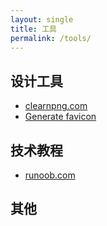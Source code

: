 ```yaml
---
layout: single
title: 工具
permalink: /tools/
---
```


## 设计工具
* [clearnpng.com](https://www.cleanpng.com/)
* [Generate favicon](https://realfavicongenerator.net/)

## 技术教程
* [runoob.com](https://www.runoob.com/)

## 其他
